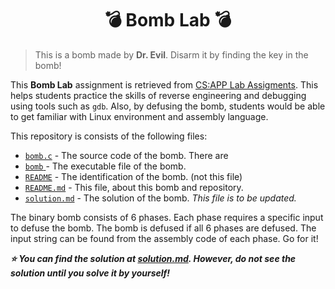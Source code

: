 <div align="center">
<h1>💣 Bomb Lab 💣</h1>
</div>

 > This is a bomb made by **Dr. Evil**. Disarm it by finding the key in the bomb! 

This **Bomb Lab** assignment is retrieved from [CS:APP Lab Assigments](http://csapp.cs.cmu.edu/3e/labs.html). This helps students practice the skills of reverse engineering and debugging using tools such as `gdb`. Also, by defusing the bomb, students would be able to get familiar with Linux environment and assembly language. 

This repository is consists of the following files:

 - [`bomb.c`](bomb.c) - The source code of the bomb. There are 
 - [`bomb` ](bomb)- The executable file of the bomb. 
 - [`README`](README) - The identification of the bomb. (not this file)
 - [`README.md`](README.md) - This file, about this bomb and repository. 
- [`solution.md`](solution.md) - The solution of the bomb. *This file is to be updated.* 

The binary bomb consists of 6 phases. Each phase requires a specific input to defuse the bomb. The bomb is defused if all 6 phases are defused. The input string can be found from the assembly code of each phase. Go for it!

***⭐️ You can find the solution at [solution.md](solution.md). However, do not see the solution until you solve it by yourself!***
